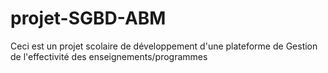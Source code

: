 # projet-SGBD-ABM
Ceci est un projet scolaire de développement d'une plateforme de  Gestion de l'effectivité des enseignements/programmes 
